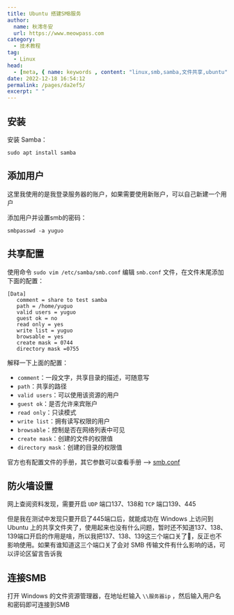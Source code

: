 ```yaml
---
title: Ubuntu 搭建SMB服务
author:
  name: 秋澪冬安
  url: https://www.meowpass.com
category: 
  - 技术教程
tag: 
  - Linux
head:
  - [meta, { name: keywords , content: "linux,smb,samba,文件共享,ubuntu" }]
date: 2022-12-18 16:54:12
permalink: /pages/da2ef5/
excerpt: " "
---
```




## 安装

安装 Samba：

```shell
sudo apt install samba
```

## 添加用户

这里我使用的是我登录服务器的账户，如果需要使用新账户，可以自己新建一个用户

添加用户并设置smb的密码：

```shell
smbpasswd -a yuguo
```

## 共享配置

使用命令 `sudo vim /etc/samba/smb.conf` 编辑 `smb.conf` 文件，在文件末尾添加下面的配置：

```
[Data]
   comment = share to test samba
   path = /home/yuguo
   valid users = yuguo
   guest ok = no
   read only = yes
   write list = yuguo
   browsable = yes
   create mask = 0744
   directory mask =0755
```

解释一下上面的配置：

- `comment`：一段文字，共享目录的描述，可随意写
- `path`：共享的路径
- `valid users`：可以使用该资源的用户
- `guest ok`：是否允许来宾账户
- `read only`：只读模式
- `write list`：拥有读写权限的用户
- `browsable`：控制是否在网络列表中可见
- `create mask`：创建的文件的权限值
- `directory mask`：创建的目录的权限值

官方也有配置文件的手册，其它参数可以查看手册 --> [smb.conf](https://www.samba.org/samba/docs/current/man-html/smb.conf.5.html)

## 防火墙设置

网上查阅资料发现，需要开启 `UDP` 端口137、138和 `TCP` 端口139、445

但是我在测试中发现只要开启了445端口后，就能成功在 Windows 上访问到 Ubuntu 上的共享文件夹了，使用起来也没有什么问题，暂时还不知道137、138、139端口开启的作用是啥，所以我把137、138、139这三个端口关了🤣，反正也不影响使用。如果有谁知道这三个端口关了会对 SMB 传输文件有什么影响的话，可以评论区留言告诉我

## 连接SMB

打开 Windows 的文件资源管理器，在地址栏输入 `\\服务器ip` ，然后输入用户名和密码即可连接到SMB

